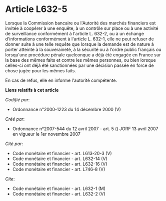 # Article L632-5

Lorsque la Commission bancaire ou l'Autorité des marchés financiers est invitée à coopérer à une enquête, à un contrôle sur
place ou à une activité de surveillance conformément à l'article L. 632-2, ou à un échange d'informations conformément à
l'article L. 632-1, elle ne peut refuser de donner suite à une telle requête que lorsque la demande est de nature à porter
atteinte à la souveraineté, à la sécurité ou à l'ordre public français ou lorsqu'une procédure pénale quelconque a déjà été
engagée en France sur la base des mêmes faits et contre les mêmes personnes, ou bien lorsque celles-ci ont déjà été
sanctionnées par une décision passée en force de chose jugée pour les mêmes faits.

En cas de refus, elle en informe l'autorité compétente.

**Liens relatifs à cet article**

_Codifié par_:

  - Ordonnance n°2000-1223 du 14 décembre 2000 (V)

_Créé par_:

  - Ordonnance n°2007-544 du 12 avril 2007 - art. 5 () JORF 13 avril 2007 en vigueur le 1er novembre 2007

_Cité par_:

  - Code monétaire et financier - art. L613-20-3 (V)
  - Code monétaire et financier - art. L632-14 (V)
  - Code monétaire et financier - art. L632-16 (V)
  - Code monétaire et financier - art. L746-8 (V)

_Cite_:

  - Code monétaire et financier - art. L632-1 (M)
  - Code monétaire et financier - art. L632-2 (V)
